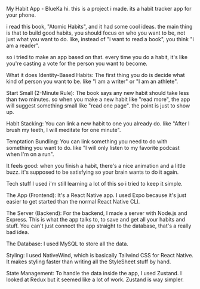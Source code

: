 

My Habit App - BlueKa
hi. this is a project i made. its a habit tracker app for your phone.

i read this book, "Atomic Habits", and it had some cool ideas. the main thing is that to build good habits, you should focus on who you want to be, not just what you want to do. like, instead of "i want to read a book", you think "i am a reader".   

so i tried to make an app based on that. every time you do a habit, it's like you're casting a vote for the person you want to become.   

What it does
Identity-Based Habits: The first thing you do is decide what kind of person you want to be. like "I am a writer" or "I am an athlete".   

Start Small (2-Minute Rule): The book says any new habit should take less than two minutes. so when you make a new habit like "read more", the app will suggest something small like "read one page". the point is just to show up.   

Habit Stacking: You can link a new habit to one you already do. like "After I brush my teeth, I will meditate for one minute".   

Temptation Bundling: You can link something you need to do with something you want to do. like "I will only listen to my favorite podcast when I'm on a run".   

It feels good: when you finish a habit, there's a nice animation and a little buzz. it's supposed to be satisfying so your brain wants to do it again.   

Tech stuff I used
i'm still learning a lot of this so i tried to keep it simple.

The App (Frontend): It's a React Native app. I used Expo because it's just easier to get started than the normal React Native CLI.

The Server (Backend): For the backend, I made a server with Node.js and Express. This is what the app talks to, to save and get all your habits and stuff. You can't just connect the app straight to the database, that's a really bad idea.

The Database: I used MySQL to store all the data.

Styling: I used NativeWind, which is basically Tailwind CSS for React Native. It makes styling faster than writing all the StyleSheet stuff by hand.

State Management: To handle the data inside the app, I used Zustand. I looked at Redux but it seemed like a lot of work. Zustand is way simpler.   

